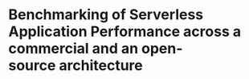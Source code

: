 # Benchmarking of Serverless Application Performance across a commercial and an open-source architecture
